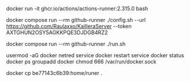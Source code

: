 
docker run -it ghcr.io/actions/actions-runner:2.315.0 bash

docker compose run --rm github-runner ./config.sh --url https://github.com/Raulaxxo/KailleraServer --token AXTGHUN2OSY5AGKKPQE3DJDGB4RZ2

docker compose run --rm github-runner ./run.sh


usermod -aG docker netred
service docker restart
service docker status
docker ps
groupadd docker
chmod 666 /var/run/docker.sock

docker cp be77143c6b39:home/runer .
